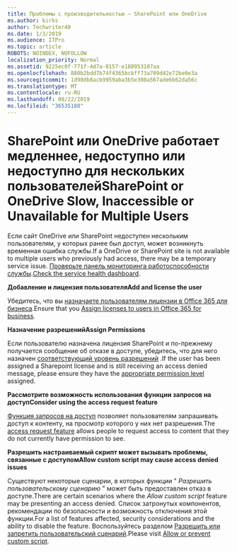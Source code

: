 ```yaml
---
title: Проблемы с производительностью — SharePoint или OneDrive
ms.author: kirks
author: Techwriter40
ms.date: 1/3/2019
ms.audience: ITPro
ms.topic: article
ROBOTS: NOINDEX, NOFOLLOW
localization_priority: Normal
ms.assetid: 9225ec0f-771f-4d7a-8157-e188953107aa
ms.openlocfilehash: 880b2bdd7b74f4365bcbff73a709d42e72be0e3a
ms.sourcegitcommit: 1d98db8acb9959aba3b5e308a567ade6b62da56c
ms.translationtype: MT
ms.contentlocale: ru-RU
ms.lasthandoff: 08/22/2019
ms.locfileid: "36535188"
---
```

# <a name="sharepoint-or-onedrive-slow-inaccessible-or-unavailable-for-multiple-users"></a><span data-ttu-id="99844-102">SharePoint или OneDrive работает медленнее, недоступно или недоступно для нескольких пользователей</span><span class="sxs-lookup"><span data-stu-id="99844-102">SharePoint or OneDrive Slow, Inaccessible or Unavailable for Multiple Users</span></span>

<span data-ttu-id="99844-103">Если сайт OneDrive или SharePoint недоступен нескольким пользователям, у которых ранее был доступ, может возникнуть временная ошибка службы.</span><span class="sxs-lookup"><span data-stu-id="99844-103">If a OneDrive or SharePoint site is not available to multiple users who previously had access, there may be a temporary service issue.</span></span> <span data-ttu-id="99844-104">[Проверьте панель мониторинга работоспособности службы](https://portal.office.com/adminportal/home#/servicehealth).</span><span class="sxs-lookup"><span data-stu-id="99844-104">[Check the service health dashboard](https://portal.office.com/adminportal/home#/servicehealth).</span></span>

<span data-ttu-id="99844-105">**Добавление и лицензия пользователя**</span><span class="sxs-lookup"><span data-stu-id="99844-105">**Add and license the user**</span></span>

<span data-ttu-id="99844-106">Убедитесь, что вы [назначаете пользователям лицензии в Office 365 для бизнеса](https://docs.microsoft.com/office365/admin/subscriptions-and-billing/assign-licenses-to-users?view=o365-worldwide&amp;tabs=One).</span><span class="sxs-lookup"><span data-stu-id="99844-106">Ensure that you [Assign licenses to users in Office 365 for business](https://docs.microsoft.com/office365/admin/subscriptions-and-billing/assign-licenses-to-users?view=o365-worldwide&amp;tabs=One).</span></span>


<span data-ttu-id="99844-107">**Назначение разрешений**</span><span class="sxs-lookup"><span data-stu-id="99844-107">**Assign Permissions**</span></span>

<span data-ttu-id="99844-108">Если пользователю назначена лицензия SharePoint и по-прежнему получается сообщение об отказе в доступе, убедитесь, что для него назначен [соответствующий уровень разрешений](https://docs.microsoft.com/sharepoint/understanding-permission-levels) .</span><span class="sxs-lookup"><span data-stu-id="99844-108">If the user has been assigned a Sharepoint license and is still receiving an access denied message, please ensure they have the [appropriate permission level](https://docs.microsoft.com/sharepoint/understanding-permission-levels) assigned.</span></span>

<span data-ttu-id="99844-109">**Рассмотрите возможность использования функции запросов на доступ**</span><span class="sxs-lookup"><span data-stu-id="99844-109">**Consider using the access request feature**</span></span>

<span data-ttu-id="99844-110">[Функция запросов на доступ](https://support.office.com/article/Set-up-and-manage-access-requests-94B26E0B-2822-49D4-929A-8455698654B3) позволяет пользователям запрашивать доступ к контенту, на просмотр которого у них нет разрешения.</span><span class="sxs-lookup"><span data-stu-id="99844-110">The [access request feature](https://support.office.com/article/Set-up-and-manage-access-requests-94B26E0B-2822-49D4-929A-8455698654B3) allows people to request access to content that they do not currently have permission to see.</span></span>

<span data-ttu-id="99844-111">**Разрешить настраиваемый скрипт может вызывать проблемы, связанные с доступом**</span><span class="sxs-lookup"><span data-stu-id="99844-111">**Allow custom script may cause access denied issues**</span></span>

<span data-ttu-id="99844-112">Существуют некоторые сценарии, в которых функции " *Разрешить пользовательскому сценарию* " может быть предоставлен отказ в доступе.</span><span class="sxs-lookup"><span data-stu-id="99844-112">There are certain scenarios where the *Allow custom script* feature may be presenting an access denied.</span></span> <span data-ttu-id="99844-113">Список затронутых компонентов, рекомендации по безопасности и возможность отключения этой функции.</span><span class="sxs-lookup"><span data-stu-id="99844-113">For a list of features affected, security considerations and the ability to disable the feature.</span></span> <span data-ttu-id="99844-114">Воспользуйтесь разделом [Разрешить или запретить пользовательский сценарий](https://docs.microsoft.com/sharepoint/allow-or-prevent-custom-script).</span><span class="sxs-lookup"><span data-stu-id="99844-114">Please visit [Allow or prevent custom script](https://docs.microsoft.com/sharepoint/allow-or-prevent-custom-script).</span></span>

